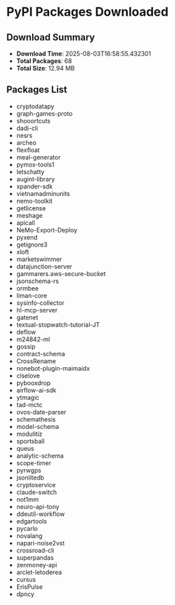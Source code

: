 # PyPI Packages Downloaded

## Download Summary
- **Download Time**: 2025-08-03T16:58:55.432301
- **Total Packages**: 68
- **Total Size**: 12.94 MB

## Packages List
- cryptodatapy
- graph-games-proto
- shooortcuts
- dadi-cli
- nesrs
- archeo
- flexfloat
- meal-generator
- pymox-tools1
- letschatty
- augint-library
- xpander-sdk
- vietnamadminunits
- nemo-toolkit
- getlicense
- meshage
- apicall
- NeMo-Export-Deploy
- pyxend
- getignore3
- xloft
- marketswimmer
- datajunction-server
- gammarers.aws-secure-bucket
- jsonschema-rs
- ormbee
- liman-core
- sysinfo-collector
- hl-mcp-server
- gatenet
- textual-stopwatch-tutorial-JT
- deflow
- m24842-ml
- gossip
- contract-schema
- CrossRename
- nonebot-plugin-maimaidx
- clselove
- pybooxdrop
- airflow-ai-sdk
- ytmagic
- tad-mctc
- ovos-date-parser
- schemathesis
- model-schema
- modulitiz
- sportsball
- queus
- analytic-schema
- scope-timer
- pyrwgps
- jsonlitedb
- cryptoservice
- claude-switch
- not1mm
- neuro-api-tony
- ddeutil-workflow
- edgartools
- pycarlo
- novalang
- napari-noise2vst
- crossroad-cli
- superpandas
- zenmoney-api
- arclet-letoderea
- cursus
- ErisPulse
- dpncy
